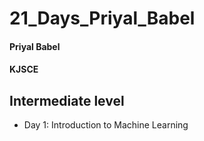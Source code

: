 # 21_Days_Priyal_Babel
#### Priyal Babel
#### KJSCE
## Intermediate level

- Day 1: Introduction to Machine Learning
